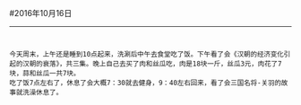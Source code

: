 #2016年10月16日
- - - - -
#
    今天周末，上午还是睡到10点起来，洗涮后中午去食堂吃了饭。下午看了会《汉朝的经济变化引起的汉朝的衰落》，共三集。晚上自己去买了肉和丝瓜吃，肉是18块一斤，丝瓜3元，肉花了7块，蒜和丝瓜一共7块。
    吃了饭7点左右了，休息了会大概7：30就去健身，9：40左右回来，看了会三国名将-关羽的故事就洗澡休息了。